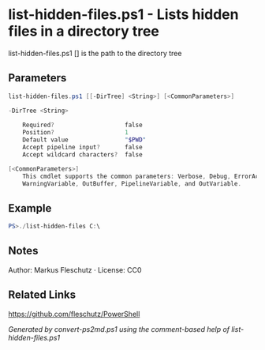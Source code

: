 # list-hidden-files.ps1 - Lists hidden files in a directory tree

list-hidden-files.ps1 [<DirTree>]
<DirTree> is the path to the directory tree

## Parameters
```powershell
list-hidden-files.ps1 [[-DirTree] <String>] [<CommonParameters>]

-DirTree <String>
    
    Required?                    false
    Position?                    1
    Default value                "$PWD"
    Accept pipeline input?       false
    Accept wildcard characters?  false

[<CommonParameters>]
    This cmdlet supports the common parameters: Verbose, Debug, ErrorAction, ErrorVariable, WarningAction, 
    WarningVariable, OutBuffer, PipelineVariable, and OutVariable.
```

## Example
```powershell
PS>./list-hidden-files C:\
```


## Notes
Author: Markus Fleschutz · License: CC0

## Related Links
https://github.com/fleschutz/PowerShell

*Generated by convert-ps2md.ps1 using the comment-based help of list-hidden-files.ps1*
